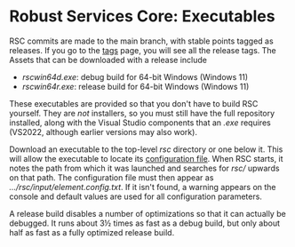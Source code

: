 # Robust Services Core: Executables

RSC commits are made to the main branch, with stable points tagged
as releases. If you go to the
[tags](https://github.com/GregUtas/robust-services-core/tags) page,
you will see all the release tags. The Assets that can be downloaded
with a release include
* _rscwin64d.exe_: debug build for 64-bit Windows (Windows 11)
* _rscwin64r.exe_: release build for 64-bit Windows (Windows 11)

These executables are provided so that you don't have to build RSC
yourself. They are _not_ installers, so you must still have the full
repository installed, along with the Visual Studio components that an
_.exe_ requires (VS2022, although earlier versions may also work).

Download an executable to the top-level _rsc_ directory or one below
it. This will allow the executable to locate its
[configuration file](/input/element.config.txt). When RSC starts, it
notes the path from which it was launched and searches for _rsc/_
upwards on that path. The configuration file must then appear as
_.../rsc/input/element.config.txt_. If it isn't found, a warning
appears on the console and default values are used for all
configuration parameters.

A release build disables a number of optimizations so that it can
actually be debugged. It runs about 3&#189; times as fast as a debug
build, but only about half as fast as a fully optimized release build.

